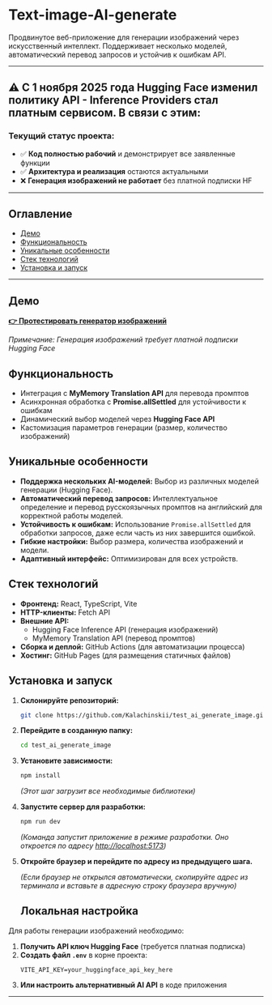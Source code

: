 # Text-image-AI-generate

Продвинутое веб-приложение для генерации изображений через искусственный интеллект. Поддерживает несколько моделей, автоматический перевод запросов и устойчив к ошибкам API.

---

## ⚠️ **С 1 ноября 2025 года Hugging Face изменил политику API** - Inference Providers стал платным сервисом. В связи с этим:

### Текущий статус проекта:
- ✅ **Код полностью рабочий** и демонстрирует все заявленные функции
- ✅ **Архитектура и реализация** остаются актуальными
- ❌ **Генерация изображений не работает** без платной подписки HF

---

## Оглавление

- [Демо](#демо)
- [Функциональность](#функциональность)
- [Уникальные особенности](#уникальные-особенности)
- [Стек технологий](#стек-технологий)
- [Установка и запуск](#установка-и-запуск)

---

## Демо

**[👉 Протестировать генератор изображений](https://kalachinskii.github.io/test_ai_generate_image/)**

*Примечание: Генерация изображений требует платной подписки Hugging Face*


## Функциональность

- Интеграция с **MyMemory Translation API** для перевода промптов
- Асинхронная обработка с **Promise.allSettled** для устойчивости к ошибкам
- Динамический выбор моделей через **Hugging Face API**
- Кастомизация параметров генерации (размер, количество изображений)

## Уникальные особенности

- **Поддержка нескольких AI-моделей:** Выбор из различных моделей генерации (Hugging Face).
- **Автоматический перевод запросов:** Интеллектуальное определение и перевод русскоязычных промптов на английский для корректной работы моделей.
- **Устойчивость к ошибкам:** Использование `Promise.allSettled` для обработки запросов, даже если часть из них завершится ошибкой.
- **Гибкие настройки:** Выбор размера, количества изображений и модели.
- **Адаптивный интерфейс:** Оптимизирован для всех устройств.

## Стек технологий

- **Фронтенд:** React, TypeScript, Vite
- **HTTP-клиенты:** Fetch API
- **Внешние API:**
  - Hugging Face Inference API (генерация изображений)
  - MyMemory Translation API (перевод промптов)
- **Сборка и деплой:** GitHub Actions (для автоматизации процесса)
- **Хостинг:** GitHub Pages (для размещения статичных файлов)

## Установка и запуск

1.  **Склонируйте репозиторий:**

    ```bash
    git clone https://github.com/Kalachinskii/test_ai_generate_image.git
    ```

2.  **Перейдите в созданную папку:**

    ```bash
    cd test_ai_generate_image
    ```

3.  **Установите зависимости:**

    ```bash
    npm install
    ```

    _(Этот шаг загрузит все необходимые библиотеки)_

4.  **Запустите сервер для разработки:**

    ```bash
    npm run dev
    ```

    _(Команда запустит приложение в режиме разработки. Оно откроется по адресу [http://localhost:5173](http://localhost:5173))_

5.  **Откройте браузер и перейдите по адресу из предыдущего шага.**

    _(Если браузер не открылся автоматически, скопируйте адрес из терминала и вставьте в адресную строку браузера вручную)_

    ## Локальная настройка

Для работы генерации изображений необходимо:

1. **Получить API ключ Hugging Face** (требуется платная подписка)
2. **Создать файл `.env`** в корне проекта:
    ```env
    VITE_API_KEY=your_huggingface_api_key_here
    ```
3. **Или настроить альтернативный AI API** в коде приложения

---
